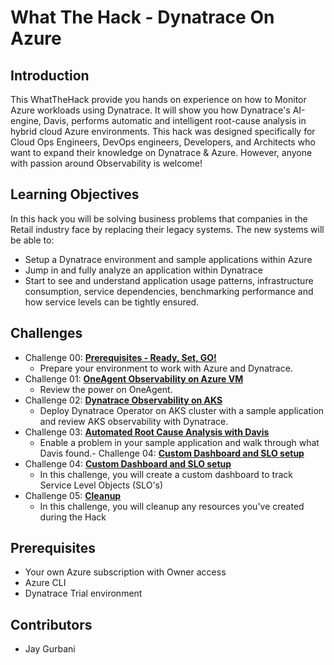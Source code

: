 # What The Hack - Dynatrace On Azure

## Introduction

This WhatTheHack provide you hands on experience on how to Monitor Azure workloads using Dynatrace.   It will show you how Dynatrace's AI-engine, Davis, performs automatic and intelligent root-cause analysis in hybrid cloud Azure environments. This hack was designed specifically for Cloud Ops Engineers, DevOps engineers, Developers, and Architects who want to expand their knowledge on Dynatrace & Azure.  However, anyone with passion around Observability is welcome!


## Learning Objectives

In this hack you will be solving business problems that companies in the Retail industry face by replacing their legacy systems.  The new systems will be able to:

- Setup a Dynatrace environment and sample applications within Azure
- Jump in and fully analyze an application within Dynatrace
- Start to see and understand application usage patterns, infrastructure consumption, service dependencies, benchmarking performance and how service levels can be tightly ensured.


## Challenges

- Challenge 00: **[Prerequisites - Ready, Set, GO!](Student/Challenge-00.md)**
	 - Prepare your environment to work with Azure and Dynatrace.
- Challenge 01: **[OneAgent Observability on Azure VM](Student/Challenge-01.md)**
	 - Review the power on OneAgent.
- Challenge 02: **[Dynatrace Observability on AKS](Student/Challenge-02.md)**
	 - Deploy Dynatrace Operator on AKS cluster with a sample application and review AKS observability with Dynatrace.
- Challenge 03: **[Automated Root Cause Analysis with Davis](Student/Challenge-03.md)**
 	- Enable a problem in your sample application and walk through what Davis found.- Challenge 04: **[Custom Dashboard and SLO setup](Student/Challenge-04.md)**
- Challenge 04: **[Custom Dashboard and SLO setup](Student/Challenge-04.md)**
	 - In this challenge, you will create a custom dashboard to track Service Level Objects (SLO's)	 
- Challenge 05: **[Cleanup](Student/Challenge-05.md)**
	 - In this challenge, you will cleanup any resources you've created during the Hack

## Prerequisites

- Your own Azure subscription with Owner access
- Azure CLI
- Dynatrace Trial environment


## Contributors

- Jay Gurbani

